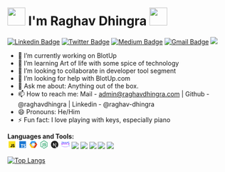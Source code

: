 # <img src="https://media.tenor.com/images/3b388fe03da271d2674faf85eb7c3fcd/tenor.gif" width=40 height=40 /> I'm Raghav Dhingra <img src="https://i.pinimg.com/originals/00/4b/17/004b173f6e3d6843df10114e087f30a8.gif" width="40" height="40" />

[![Linkedin Badge](https://img.shields.io/badge/-RaghavDhingra-blue?style=social&logo=Linkedin&logoColor=blue&link=https://www.linkedin.com/in/raghav-dhingra)](https://www.linkedin.com/in/raghav-dhingra/)
[![Twitter Badge](https://img.shields.io/badge/-@raghavdhingra15-1ca0f1?style=social&logo=twitter&logoColor=blue&link=https://twitter.com/raghavdhingra15)](https://twitter.com/raghavdhingra15)
[![Medium Badge](https://img.shields.io/badge/-@raghav.dhingra15-03a57a?style=social&labelColor=black&logo=Medium&link=https://medium.com/@raghav.dhingra15)](https://medium.com/@raghav.dhingra15)
[![Gmail Badge](https://img.shields.io/badge/-GMail-c14438?style=social&logo=Gmail&logoColor=red&link=mailto:admin@raghavdhingra.com)](mailto:admin@raghavdhingra.com)
![](https://visitor-badge.glitch.me/badge?page_id=raghavdhingra.raghavdhingra)

- 🔭 I’m currently working on BlotUp
- 🌱 I’m learning Art of life with some spice of technology
- 👯 I’m looking to collaborate in developer tool segment
- 🤔 I’m looking for help with BlotUp.com
- 💬 Ask me about: Anything out of the box.
- 📫 How to reach me: Mail - admin@raghavdhingra.com | Github - @raghavdhingra | Linkedin - @raghav-dhingra
- 😄 Pronouns: He/Him
- ⚡ Fun fact: I love playing with keys, especially piano


**Languages and Tools:**  
<code><img height="20" src="https://raw.githubusercontent.com/raghavdhingra/raghavdhingra/refs/heads/master/assets/js.png"></code>
<code><img height="20" src="https://raw.githubusercontent.com/raghavdhingra/raghavdhingra/refs/heads/master/assets/ts.png"></code>
<code><img height="20" src="https://raw.githubusercontent.com/raghavdhingra/raghavdhingra/refs/heads/master/assets/gcp.png"></code>
<code><img height="20" src="https://raw.githubusercontent.com/raghavdhingra/raghavdhingra/refs/heads/master/assets/node.png"></code>
<code><img height="20" src="https://raw.githubusercontent.com/raghavdhingra/raghavdhingra/refs/heads/master/assets/next.png"></code>
<code><img height="20" src="https://raw.githubusercontent.com/raghavdhingra/raghavdhingra/refs/heads/master/assets/aws.png"></code>
<code><img height="20" src="https://upload.wikimedia.org/wikipedia/commons/thumb/a/a7/React-icon.svg/640px-React-icon.svg.png"></code>
<code><img height="20" src="https://upload.wikimedia.org/wikipedia/commons/thumb/c/c3/Python-logo-notext.svg/165px-Python-logo-notext.svg.png"></code>
<code><img height="20" src="https://www.oracle.com/a/ocom/img/obic-java-cup.svg"></code>
<code><img height="20" src="https://www.postgresql.org/media/img/about/press/elephant.png"></code>
<code><img height="20" src="https://avatars3.githubusercontent.com/u/18133"></code>


[![Top Langs](https://github-readme-stats.vercel.app/api/top-langs/?username=raghavdhingra&layout=compact)](https://github.com/anuraghazra/github-readme-stats)
